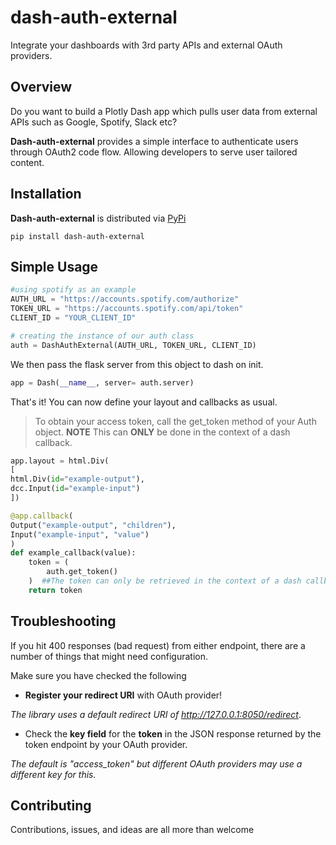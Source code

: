 # dash-auth-external

Integrate your dashboards with 3rd party APIs and external OAuth providers.

## Overview

Do you want to build a Plotly Dash app which pulls user data from external APIs such as Google, Spotify, Slack etc?

**Dash-auth-external** provides a simple interface to authenticate users through OAuth2 code flow. Allowing developers to serve user tailored content.

## Installation

**Dash-auth-external** is distributed via [PyPi](https://pypi.org/project/dash-auth-external/)

```
pip install dash-auth-external
```

## Simple Usage

```python
#using spotify as an example
AUTH_URL = "https://accounts.spotify.com/authorize"
TOKEN_URL = "https://accounts.spotify.com/api/token"
CLIENT_ID = "YOUR_CLIENT_ID"

# creating the instance of our auth class
auth = DashAuthExternal(AUTH_URL, TOKEN_URL, CLIENT_ID)
```

We then pass the flask server from this object to dash on init.

```python
app = Dash(__name__, server= auth.server)
```

That's it! You can now define your layout and callbacks as usual.

> To obtain your access token, call the get_token method of your Auth object.
> **NOTE** This can **ONLY** be done in the context of a dash callback.

```python
app.layout = html.Div(
[
html.Div(id="example-output"),
dcc.Input(id="example-input")
])

@app.callback(
Output("example-output", "children"),
Input("example-input", "value")
)
def example_callback(value):
    token = (
        auth.get_token()
    )  ##The token can only be retrieved in the context of a dash callback
    return token
```

## Troubleshooting

If you hit 400 responses (bad request) from either endpoint, there are a number of things that might need configuration.

Make sure you have checked the following

- **Register your redirect URI** with OAuth provider!

_The library uses a default redirect URI of http://127.0.0.1:8050/redirect_.

- Check the **key field** for the **token** in the JSON response returned by the token endpoint by your OAuth provider.

_The default is "access_token" but different OAuth providers may use a different key for this._

## Contributing

Contributions, issues, and ideas are all more than welcome
